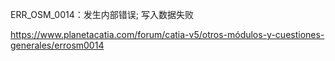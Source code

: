 

































ERR_OSM_0014：发生内部错误; 写入数据失败



https://www.planetacatia.com/forum/catia-v5/otros-módulos-y-cuestiones-generales/errosm0014













































































































